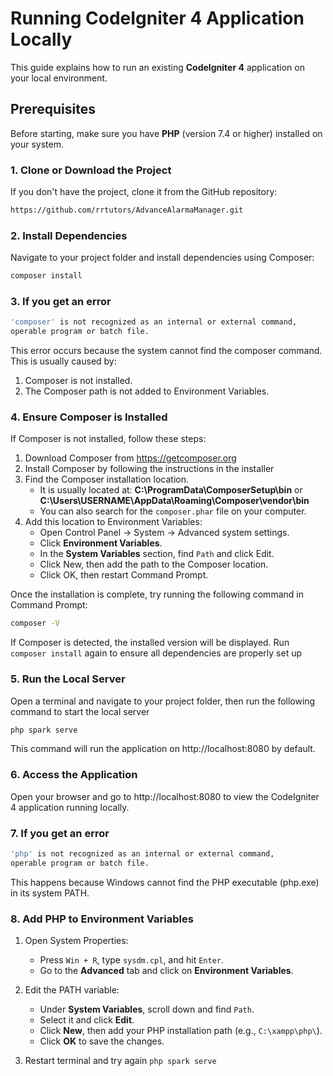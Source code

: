 # Running CodeIgniter 4 Application Locally

This guide explains how to run an existing **CodeIgniter 4** application on your local environment.

## Prerequisites

Before starting, make sure you have **PHP** (version 7.4 or higher) installed on your system.

### 1. Clone or Download the Project

If you don't have the project, clone it from the GitHub repository:

```bash
https://github.com/rrtutors/AdvanceAlarmaManager.git
```

### 2. Install Dependencies
Navigate to your project folder and install dependencies using Composer:

```bash
composer install
```

### 3. If you get an error
```bash
'composer' is not recognized as an internal or external command,
operable program or batch file.
```
This error occurs because the system cannot find the composer command. This is usually caused by:

1. Composer is not installed.
2. The Composer path is not added to Environment Variables.

### 4. Ensure Composer is Installed

If Composer is not installed, follow these steps:

1. Download Composer from https://getcomposer.org
2. Install Composer by following the instructions in the installer
3. Find the Composer installation location.
    - It is usually located at: **C:\ProgramData\ComposerSetup\bin** or **C:\Users\USERNAME\AppData\Roaming\Composer\vendor\bin**
    - You can also search for the `composer.phar` file on your computer.
4. Add this location to Environment Variables:
    - Open Control Panel → System → Advanced system settings.
    - Click **Environment Variables**.
    - In the **System Variables** section, find `Path` and click Edit.
    - Click New, then add the path to the Composer location.
    - Click OK, then restart Command Prompt.

Once the installation is complete, try running the following command in Command Prompt:

``` bash
composer -V
```

If Composer is detected, the installed version will be displayed. Run `composer install` again to ensure all dependencies are properly set up

### 5. Run the Local Server

Open a terminal and navigate to your project folder, then run the following command to start the local server

```bash
php spark serve
```

This command will run the application on http://localhost:8080 by default.

### 6. Access the Application

Open your browser and go to http://localhost:8080 to view the CodeIgniter 4 application running locally.

### 7. If you get an error
```bash
'php' is not recognized as an internal or external command,
operable program or batch file.
```
This happens because Windows cannot find the PHP executable (php.exe) in its system PATH.

### 8. Add PHP to Environment Variables
1. Open System Properties:
   - Press `Win + R`, type `sysdm.cpl`, and hit `Enter`.
   - Go to the **Advanced** tab and click on **Environment Variables**.

2. Edit the PATH variable:
   - Under **System Variables**, scroll down and find `Path`.
   - Select it and click **Edit**.
   - Click **New**, then add your PHP installation path (e.g., `C:\xampp\php\`).
   - Click **OK** to save the changes.
3. Restart terminal and try again `php spark serve`